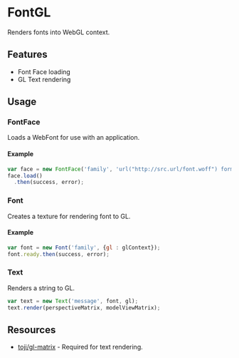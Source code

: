 # FontGL
Renders fonts into WebGL context.

## Features
* Font Face loading
* GL Text rendering


## Usage

### FontFace
Loads a WebFont for use with an application.

#### Example
```JavaScript
var face = new FontFace('family', 'url("http://src.url/font.woff") format("woff")');
face.load()
  .then(success, error);
```

### Font
Creates a texture for rendering font to GL.

#### Example
```JavaScript
var font = new Font('family', {gl : glContext});
font.ready.then(success, error);
```

### Text
Renders a string to GL.

```JavaScript
var text = new Text('message', font, gl);
text.render(perspectiveMatrix, modelViewMatrix);
```

## Resources
* [toji/gl-matrix](https://github.com/toji/gl-matrix) - Required for text rendering.
